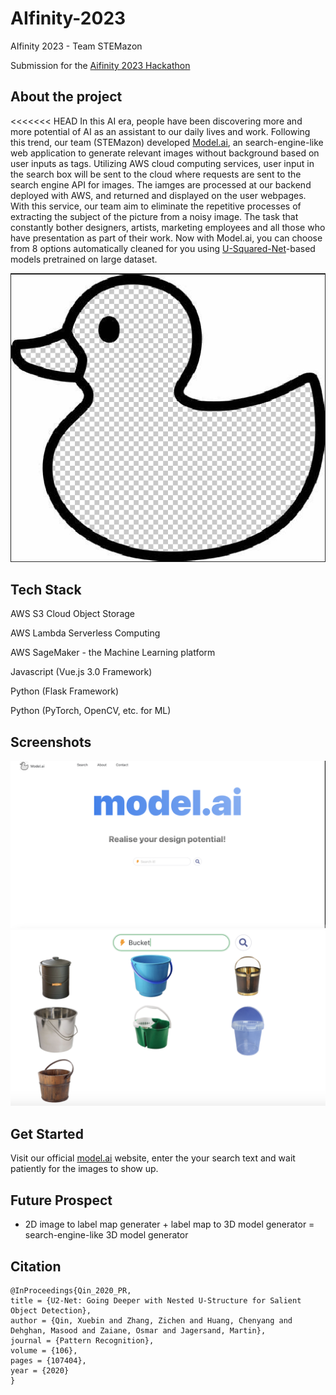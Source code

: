 # AIfinity-2023
AIfinity 2023 - Team STEMazon

Submission for the [Aifinity 2023 Hackathon](https://aifinity-2023.devpost.com)

## About the project

<<<<<<< HEAD
In this AI era, people have been discovering more and more potential of AI as an assistant to our daily lives and work. Following this trend, our team (STEMazon) developed [Model.ai](https://devpost.com/software/stemazon-tba), an search-engine-like web application to generate relevant images without background based on user inputs as tags. Utilizing AWS cloud computing services, user input in the search box will be sent to the cloud where requests are sent to the search engine API for images. The iamges are processed at our backend deployed with AWS, and returned and displayed on the user webpages. With this service, our team aim to eliminate the repetitive processes of extracting the subject of the picture from a noisy image. The task that constantly bother designers, artists, marketing employees and all those who have presentation as part of their work. Now with Model.ai, you can choose from 8 options automatically cleaned for you using [U-Squared-Net](https://arxiv.org/pdf/2005.09007.pdf)-based models pretrained on large dataset.

<p align='center'>
<img src='images/ducklogo.png' width=800>
</p>

## Tech Stack

AWS S3 Cloud Object Storage

AWS Lambda Serverless Computing

AWS SageMaker - the Machine Learning platform

Javascript (Vue.js 3.0 Framework)

Python (Flask Framework)

Python (PyTorch, OpenCV, etc. for ML)

## Screenshots

![Home](images/Home.png)
![Bucket](images/Bucket.png) 

## Get Started

Visit our official [model.ai](http://stemazon-s3.s3-website-ap-southeast-1.amazonaws.com) website, enter the your search text and wait patiently for the images to show up.

## Future Prospect

* 2D image to label map generater + label map to 3D model generator = search-engine-like 3D model generator

## Citation

```
@InProceedings{Qin_2020_PR,
title = {U2-Net: Going Deeper with Nested U-Structure for Salient Object Detection},
author = {Qin, Xuebin and Zhang, Zichen and Huang, Chenyang and Dehghan, Masood and Zaiane, Osmar and Jagersand, Martin},
journal = {Pattern Recognition},
volume = {106},
pages = {107404},
year = {2020}
}
```
